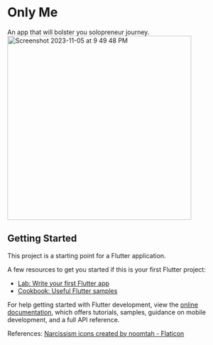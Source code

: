# Only Me

An app that will bolster you solopreneur journey.
<img width="414" alt="Screenshot 2023-11-05 at 9 49 48 PM" src="https://github.com/brendanfurtado/Only-Me/assets/43616587/b4b8f423-e2a0-4ab0-a8b8-d4d475b29cfc">


## Getting Started

This project is a starting point for a Flutter application.

A few resources to get you started if this is your first Flutter project:

- [Lab: Write your first Flutter app](https://docs.flutter.dev/get-started/codelab)
- [Cookbook: Useful Flutter samples](https://docs.flutter.dev/cookbook)

For help getting started with Flutter development, view the
[online documentation](https://docs.flutter.dev/), which offers tutorials,
samples, guidance on mobile development, and a full API reference.

References:
<a href="https://www.flaticon.com/free-icons/narcissism" title="narcissism icons">Narcissism icons created by noomtah - Flaticon</a>
